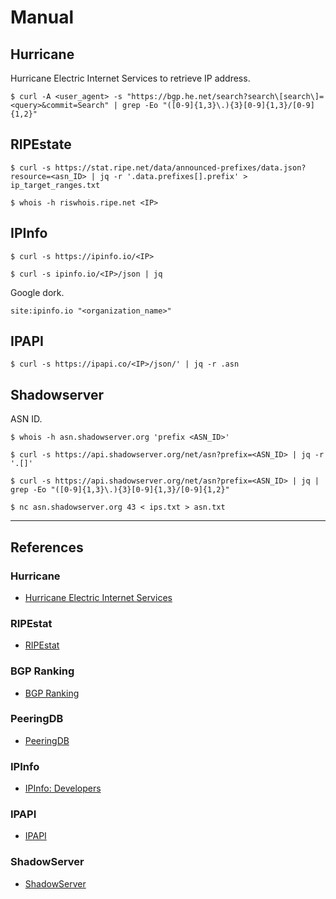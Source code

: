 # Manual

## Hurricane

Hurricane Electric Internet Services to retrieve IP address.

```
$ curl -A <user_agent> -s "https://bgp.he.net/search?search\[search\]=<query>&commit=Search" | grep -Eo "([0-9]{1,3}\.){3}[0-9]{1,3}/[0-9]{1,2}"
```

## RIPEstate

```
$ curl -s https://stat.ripe.net/data/announced-prefixes/data.json?resource=<asn_ID> | jq -r '.data.prefixes[].prefix' > ip_target_ranges.txt

$ whois -h riswhois.ripe.net <IP>
```

## IPInfo

```
$ curl -s https://ipinfo.io/<IP>

$ curl -s ipinfo.io/<IP>/json | jq
```

Google dork.

```
site:ipinfo.io "<organization_name>"
```

## IPAPI

```
$ curl -s https://ipapi.co/<IP>/json/' | jq -r .asn
```

## Shadowserver

ASN ID.

```
$ whois -h asn.shadowserver.org 'prefix <ASN_ID>'

$ curl -s https://api.shadowserver.org/net/asn?prefix=<ASN_ID> | jq -r '.[]'

$ curl -s https://api.shadowserver.org/net/asn?prefix=<ASN_ID> | jq | grep -Eo "([0-9]{1,3}\.){3}[0-9]{1,3}/[0-9]{1,2}"

$ nc asn.shadowserver.org 43 < ips.txt > asn.txt
```

---
## References

### Hurricane

- [Hurricane Electric Internet Services](https://bgp.he.net/)

### RIPEstat

- [RIPEstat](https://stat.ripe.net)

### BGP Ranking

- [BGP Ranking](https://bgpranking.circl.lu/)

### PeeringDB

- [PeeringDB](https://www.peeringdb.com/)

### IPInfo

- [IPInfo: Developers](https://ipinfo.io/developers)

### IPAPI

- [IPAPI](https://ipapi.co)

### ShadowServer

- [ShadowServer](https://www.shadowserver.org/)